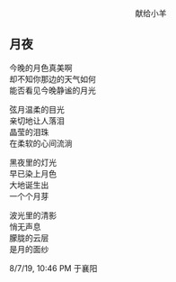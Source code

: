 <p align="center">献给小羊</p>

## 月夜
今晚的月色真美啊<br>
却不知你那边的天气如何<br>
能否看见今晚静谧的月光<br>

弦月温柔的目光<br>
亲切地让人落泪<br>
晶莹的泪珠<br>
在柔软的心间流淌<br>

黑夜里的灯光<br>
早已染上月色<br>
大地诞生出<br>
一个个月芽<br>

波光里的清影<br>
悄无声息<br>
朦胧的云层<br>
是月的面纱<br>

8/7/19, 10:46 PM 于襄阳
